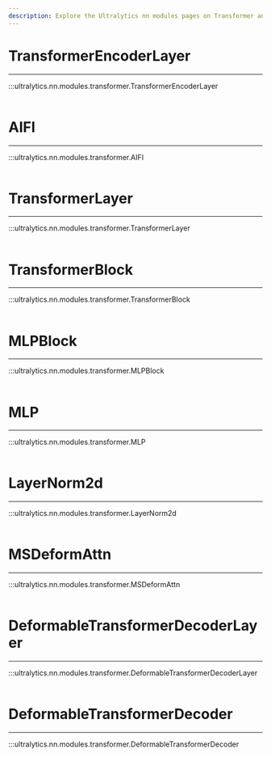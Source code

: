 ```yaml
---
description: Explore the Ultralytics nn modules pages on Transformer and MLP blocks, LayerNorm2d, and Deformable Transformer Decoder Layer.
---
```


# TransformerEncoderLayer
---
:::ultralytics.nn.modules.transformer.TransformerEncoderLayer
<br><br>

# AIFI
---
:::ultralytics.nn.modules.transformer.AIFI
<br><br>

# TransformerLayer
---
:::ultralytics.nn.modules.transformer.TransformerLayer
<br><br>

# TransformerBlock
---
:::ultralytics.nn.modules.transformer.TransformerBlock
<br><br>

# MLPBlock
---
:::ultralytics.nn.modules.transformer.MLPBlock
<br><br>

# MLP
---
:::ultralytics.nn.modules.transformer.MLP
<br><br>

# LayerNorm2d
---
:::ultralytics.nn.modules.transformer.LayerNorm2d
<br><br>

# MSDeformAttn
---
:::ultralytics.nn.modules.transformer.MSDeformAttn
<br><br>

# DeformableTransformerDecoderLayer
---
:::ultralytics.nn.modules.transformer.DeformableTransformerDecoderLayer
<br><br>

# DeformableTransformerDecoder
---
:::ultralytics.nn.modules.transformer.DeformableTransformerDecoder
<br><br>
